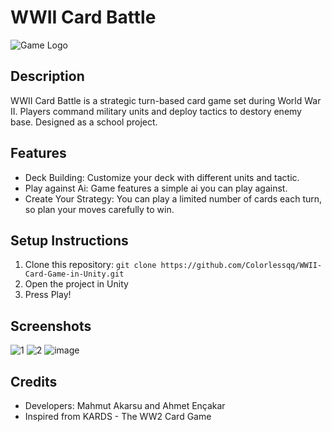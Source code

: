 # WWII Card Battle

![Game Logo](path/to/logo.png)

## Description
WWII Card Battle is a strategic turn-based card game set during World War II. Players command military units and deploy tactics to destory enemy base. Designed as a school project.
## Features
- Deck Building: Customize your deck with different units and tactic.
- Play against Ai: Game features a simple ai you can play against.
- Create Your Strategy: You can play a limited number of cards each turn, so plan your moves carefully to win.

## Setup Instructions
1. Clone this repository: `git clone https://github.com/Colorlessqq/WWII-Card-Game-in-Unity.git`
2. Open the project in Unity
3. Press Play!

## Screenshots
![1](https://github.com/Colorlessqq/WWII-Card-Game-in-Unity/assets/121122928/5e36f8f2-644d-4e1b-8ba2-55dc6ee83fcd)
![2](https://github.com/Colorlessqq/WWII-Card-Game-in-Unity/assets/121122928/a6528010-8b54-43aa-96c0-9556902d4d1e)
![image](https://github.com/Colorlessqq/WWII-Card-Game-in-Unity/assets/121122928/5b84e35f-d68e-4098-af1d-14fed27120eb)



## Credits
- Developers: Mahmut Akarsu and Ahmet Ençakar
- Inspired from KARDS - The WW2 Card Game
